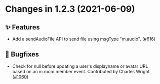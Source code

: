 Changes in 1.2.3 (2021-06-09)
=============================

✨ Features
----------

- Add a sendAudioFile API to send file using msgType "m.audio". ([\#616](https://github.com/vector-im/element-ios/issues/616))


🐛 Bugfixes
----------

- Check for null before updating a user's displayname or avatar URL based on an m.room.member event.  Contributed by Charles Wright. ([\#1060](https://github.com/vector-im/element-ios/issues/1060))
